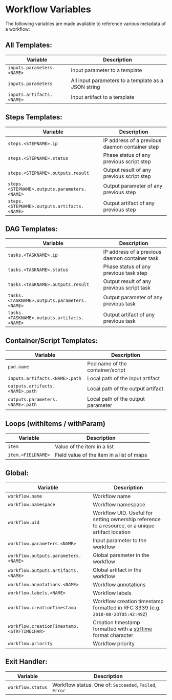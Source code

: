 # Workflow Variables

The following variables are made available to reference various metadata of a workflow:

## All Templates:
| Variable | Description|
|----------|------------|
| `inputs.parameters.<NAME>`| Input parameter to a template |
| `inputs.parameters`| All input parameters to a template as a JSON string |
| `inputs.artifacts.<NAME>` | Input artifact to a template |

## Steps Templates:
| Variable | Description|
|----------|------------|
| `steps.<STEPNAME>.ip` | IP address of a previous daemon container step |
| `steps.<STEPNAME>.status` | Phase status of any previous script step |
| `steps.<STEPNAME>.outputs.result` | Output result of any previous script step |
| `steps.<STEPNAME>.outputs.parameters.<NAME>` | Output parameter of any previous step |
| `steps.<STEPNAME>.outputs.artifacts.<NAME>` | Output artifact of any previous step |

## DAG Templates:
| Variable | Description|
|----------|------------|
| `tasks.<TASKNAME>.ip` | IP address of a previous daemon container task |
| `tasks.<TASKNAME>.status` | Phase status of any previous task step |
| `tasks.<TASKNAME>.outputs.result` | Output result of any previous script task |
| `tasks.<TASKNAME>.outputs.parameters.<NAME>` | Output parameter of any previous task |
| `tasks.<TASKNAME>.outputs.artifacts.<NAME>` | Output artifact of any previous task |

## Container/Script Templates:
| Variable | Description|
|----------|------------|
| `pod.name` | Pod name of the container/script |
| `inputs.artifacts.<NAME>.path` | Local path of the input artifact |
| `outputs.artifacts.<NAME>.path` | Local path of the output artifact |
| `outputs.parameters.<NAME>.path` | Local path of the output parameter |

## Loops (withItems / withParam)
| Variable | Description|
|----------|------------|
| `item` | Value of the item in a list |
| `item.<FIELDNAME>` | Field value of the item in a list of maps |

## Global:
| Variable | Description|
|----------|------------|
| `workflow.name` | Workflow name |
| `workflow.namespace` | Workflow namespace |
| `workflow.uid` | Workflow UID. Useful for setting ownership reference to a resource, or a unique artifact location |
| `workflow.parameters.<NAME>` | Input parameter to the workflow |
| `workflow.outputs.parameters.<NAME>` | Global parameter in the workflow |
| `workflow.outputs.artifacts.<NAME>` | Global artifact in the workflow |
| `workflow.annotations.<NAME>` | Workflow annotations |
| `workflow.labels.<NAME>` | Workflow labels |
| `workflow.creationTimestamp` | Workflow creation timestamp formatted in RFC 3339  (e.g. `2018-08-23T05:42:49Z`) |
| `workflow.creationTimestamp.<STRFTIMECHAR>` | Creation timestamp formatted with a [strftime](http://strftime.org) format character |
| `workflow.priority` | Workflow priority |

## Exit Handler:
| Variable | Description|
|----------|------------|
| `workflow.status` | Workflow status. One of: `Succeeded`, `Failed`, `Error` |
